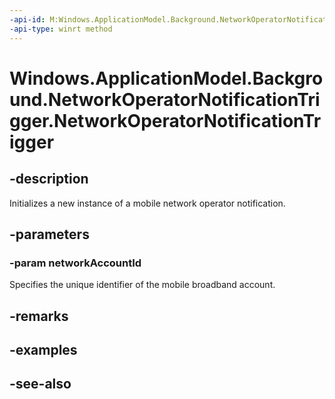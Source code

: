 ```yaml
---
-api-id: M:Windows.ApplicationModel.Background.NetworkOperatorNotificationTrigger.#ctor(System.String)
-api-type: winrt method
---
```


<!-- Method syntax
public NetworkOperatorNotificationTrigger(System.String networkAccountId)
-->

# Windows.ApplicationModel.Background.NetworkOperatorNotificationTrigger.NetworkOperatorNotificationTrigger

## -description
Initializes a new instance of a mobile network operator notification.

## -parameters
### -param networkAccountId
Specifies the unique identifier of the mobile broadband account.

## -remarks

## -examples

## -see-also
